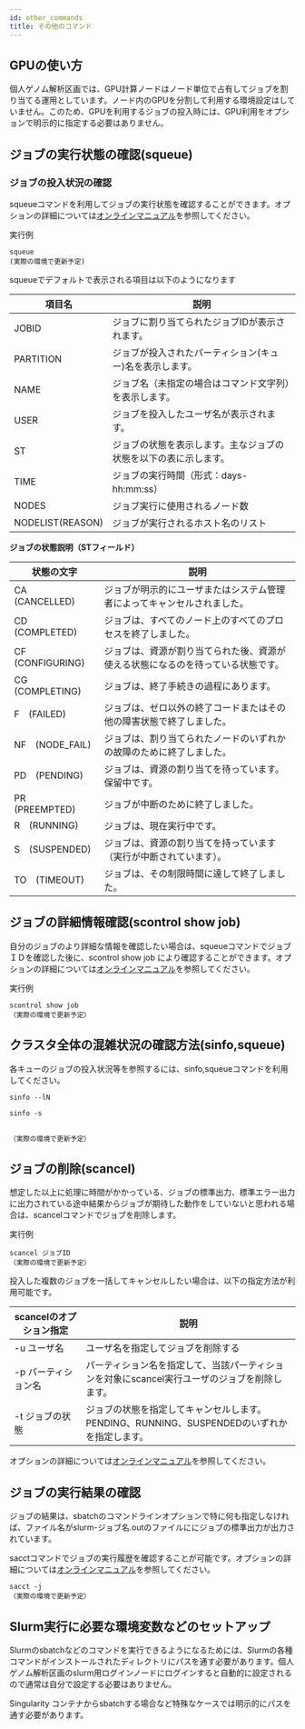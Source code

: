 ```yaml
---
id: other_commands
title: その他のコマンド
---
```


## GPUの使い方

個人ゲノム解析区画では、GPU計算ノードはノード単位で占有してジョブを割り当てる運用としています。ノード内のGPUを分割して利用する環境設定はしていません。このため、GPUを利用するジョブの投入時には、GPU利用をオプションで明示的に指定する必要はありません。


## ジョブの実行状態の確認(squeue)

### ジョブの投入状況の確認

squeueコマンドを利用してジョブの実行状態を確認することができます。オプションの詳細については[オンラインマニュアル](https://slurm.schedmd.com/squeue.html#SECTION_OPTIONS)を参照してください。

実行例

```
squeue
(実際の環境で更新予定)
```

squeueでデフォルトで表示される項目は以下のようになります


|項目名|説明|
|-------|----|
|JOBID|ジョブに割り当てられたジョブIDが表示されます。|
|PARTITION | ジョブが投入されたパーティション(キュー)名を表示します。|
|NAME|ジョブ名（未指定の場合はコマンド文字列）を表示します。|
|USER |ジョブを投入したユーザ名が表示されます。|
|ST|ジョブの状態を表示します。主なジョブの状態を以下の表に示します。|
|TIME|ジョブの実行時間（形式：days-hh:mm:ss）|
|NODES|ジョブ実行に使用されるノード数 |
|NODELIST(REASON)|ジョブが実行されるホスト名のリスト|


**ジョブの状態説明（STフィールド）**

|状態の文字|説明|
|---|---|
|CA　(CANCELLED) | ジョブが明示的にユーザまたはシステム管理者によってキャンセルされました。|
|CD　(COMPLETED) |ジョブは、すべてのノード上のすべてのプロセスを終了しました。|
|CF　(CONFIGURING) |ジョブは、資源が割り当てられた後、資源が使える状態になるのを待っている状態です。|
|CG　(COMPLETING)|ジョブは、終了手続きの過程にあります。|
|F　(FAILED)|ジョブは、ゼロ以外の終了コードまたはその他の障害状態で終了しました。|
|NF　(NODE_FAIL)|ジョブは、割り当てられたノードのいずれかの故障のために終了しました。|
|PD　(PENDING)|ジョブは、資源の割り当てを待っています。保留中です。|
|PR　(PREEMPTED)|ジョブが中断のために終了しました。|
|R　(RUNNING) |ジョブは、現在実行中です。|
|S　(SUSPENDED)|ジョブは、資源の割り当てを持っています（実行が中断されています）。|
|TO　(TIMEOUT) |ジョブは、その制限時間に達して終了しました。|

## ジョブの詳細情報確認(scontrol show job)

自分のジョブのより詳細な情報を確認したい場合は、squeueコマンドでジョブＩＤを確認した後に、scontrol show job により確認することができます。オプションの詳細については[オンラインマニュアル](https://slurm.schedmd.com/scontrol.html#SECTION_OPTIONS)を参照してください。

実行例

```
scontrol show job
（実際の環境で更新予定）
```

## クラスタ全体の混雑状況の確認方法(sinfo,squeue)

各キューのジョブの投入状況等を参照するには、sinfo,squeueコマンドを利用してください。

```
sinfo --lN

sinfo -s


（実際の環境で更新予定）
```


## ジョブの削除(scancel)

想定した以上に処理に時間がかかっている、ジョブの標準出力、標準エラー出力に出力されている途中結果からジョブが期待した動作をしていないと思われる場合は、scancelコマンドでジョブを削除します。

実行例

```
scancel ジョブID
（実際の環境で更新予定）

```

投入した複数のジョブを一括してキャンセルしたい場合は、以下の指定方法が利用可能です。


|scancelのオプション指定 |説明|
|---------------------|----|
| -u ユーザ名 |ユーザ名を指定してジョブを削除する|
|-p パーティション名|パーティション名を指定して、当該パーティションを対象にscancel実行ユーザのジョブを削除します。|
|-t ジョブの状態|ジョブの状態を指定してキャンセルします。PENDING、RUNNING、SUSPENDEDのいずれかを指定します。|


オプションの詳細については[オンラインマニュアル](https://slurm.schedmd.com/scancel.html#SECTION_OPTIONS)を参照してください。

## ジョブの実行結果の確認

ジョブの結果は、sbatchのコマンドラインオプションで特に何も指定しなければ、ファイル名がslurm-ジョブ名.outのファイルににジョブの標準出力が出力されています。

sacctコマンドでジョブの実行履歴を確認することが可能です。オプションの詳細については[オンラインマニュアル](https://slurm.schedmd.com/sacct.html#SECTION_OPTIONS)を参照してください。

```
sacct -j
（実際の環境で更新予定）
```

## Slurm実行に必要な環境変数などのセットアップ

Slurmのsbatchなどのコマンドを実行できるようになるためには、Slurmの各種コマンドがインストールされたディレクトリにパスを通す必要があります。個人ゲノム解析区画のslurm用ログインノードにログインすると自動的に設定されるので通常は自分で設定する必要はありません。

Singularity コンテナからsbatchする場合など特殊なケースでは明示的にパスを通す必要があります。

 